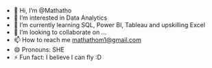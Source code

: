 - 👋 Hi, I’m @Mathatho
- 👀 I’m interested in Data Analytics
- 🌱 I’m currently learning SQL, Power BI, Tableau and upskilling Excel
- 💞️ I’m looking to collaborate on ...
- 📫 How to reach me mathathom1@gmail.com
- 😄 Pronouns: SHE
- ⚡ Fun fact: I believe I can fly :D

<!---
Mathatho/Mathatho is a ✨ special ✨ repository because its `README.md` (this file) appears on your GitHub profile.
You can click the Preview link to take a look at your changes.
--->
